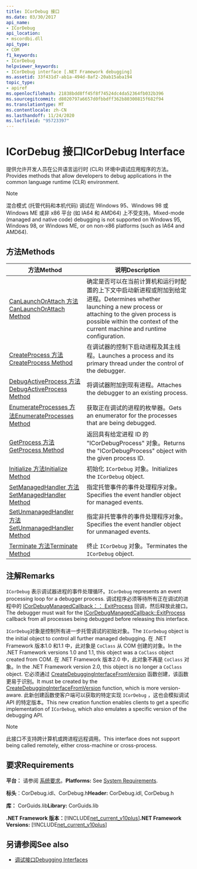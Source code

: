```yaml
---
title: ICorDebug 接口
ms.date: 03/30/2017
api_name:
- ICorDebug
api_location:
- mscordbi.dll
api_type:
- COM
f1_keywords:
- ICorDebug
helpviewer_keywords:
- ICorDebug interface [.NET Framework debugging]
ms.assetid: 33f431d7-ab1a-494d-8af2-20ab15aba194
topic_type:
- apiref
ms.openlocfilehash: 21838bdd8ff45f8f74524dc4da52364fb032b396
ms.sourcegitcommit: d8020797a6657d0fbbdff362b80300815f682f94
ms.translationtype: MT
ms.contentlocale: zh-CN
ms.lasthandoff: 11/24/2020
ms.locfileid: "95723397"
---
```

# <a name="icordebug-interface"></a><span data-ttu-id="692f3-102">ICorDebug 接口</span><span class="sxs-lookup"><span data-stu-id="692f3-102">ICorDebug Interface</span></span>

<span data-ttu-id="692f3-103">提供允许开发人员在公共语言运行时 (CLR) 环境中调试应用程序的方法。</span><span class="sxs-lookup"><span data-stu-id="692f3-103">Provides methods that allow developers to debug applications in the common language runtime (CLR) environment.</span></span>  
  
> [!NOTE]
> <span data-ttu-id="692f3-104">混合模式 (托管代码和本机代码) 调试在 Windows 95、Windows 98 或 Windows ME 或非 x86 平台 (如 IA64 和 AMD64) 上不受支持。</span><span class="sxs-lookup"><span data-stu-id="692f3-104">Mixed-mode (managed and native code) debugging is not supported on Windows 95, Windows 98, or Windows ME, or on non-x86 platforms (such as IA64 and AMD64).</span></span>  
  
## <a name="methods"></a><span data-ttu-id="692f3-105">方法</span><span class="sxs-lookup"><span data-stu-id="692f3-105">Methods</span></span>  
  
|<span data-ttu-id="692f3-106">方法</span><span class="sxs-lookup"><span data-stu-id="692f3-106">Method</span></span>|<span data-ttu-id="692f3-107">说明</span><span class="sxs-lookup"><span data-stu-id="692f3-107">Description</span></span>|  
|------------|-----------------|  
|[<span data-ttu-id="692f3-108">CanLaunchOrAttach 方法</span><span class="sxs-lookup"><span data-stu-id="692f3-108">CanLaunchOrAttach Method</span></span>](icordebug-canlaunchorattach-method.md)|<span data-ttu-id="692f3-109">确定是否可以在当前计算机和运行时配置的上下文中启动新进程或附加到给定进程。</span><span class="sxs-lookup"><span data-stu-id="692f3-109">Determines whether launching a new process or attaching to the given process is possible within the context of the current machine and runtime configuration.</span></span>|  
|[<span data-ttu-id="692f3-110">CreateProcess 方法</span><span class="sxs-lookup"><span data-stu-id="692f3-110">CreateProcess Method</span></span>](icordebug-createprocess-method.md)|<span data-ttu-id="692f3-111">在调试器的控制下启动进程及其主线程。</span><span class="sxs-lookup"><span data-stu-id="692f3-111">Launches a process and its primary thread under the control of the debugger.</span></span>|  
|[<span data-ttu-id="692f3-112">DebugActiveProcess 方法</span><span class="sxs-lookup"><span data-stu-id="692f3-112">DebugActiveProcess Method</span></span>](icordebug-debugactiveprocess-method.md)|<span data-ttu-id="692f3-113">将调试器附加到现有进程。</span><span class="sxs-lookup"><span data-stu-id="692f3-113">Attaches the debugger to an existing process.</span></span>|  
|[<span data-ttu-id="692f3-114">EnumerateProcesses 方法</span><span class="sxs-lookup"><span data-stu-id="692f3-114">EnumerateProcesses Method</span></span>](icordebug-enumerateprocesses-method.md)|<span data-ttu-id="692f3-115">获取正在调试的进程的枚举器。</span><span class="sxs-lookup"><span data-stu-id="692f3-115">Gets an enumerator for the processes that are being debugged.</span></span>|  
|[<span data-ttu-id="692f3-116">GetProcess 方法</span><span class="sxs-lookup"><span data-stu-id="692f3-116">GetProcess Method</span></span>](icordebug-getprocess-method.md)|<span data-ttu-id="692f3-117">返回具有给定进程 ID 的 "ICorDebugProcess" 对象。</span><span class="sxs-lookup"><span data-stu-id="692f3-117">Returns the "ICorDebugProcess" object with the given process ID.</span></span>|  
|[<span data-ttu-id="692f3-118">Initialize 方法</span><span class="sxs-lookup"><span data-stu-id="692f3-118">Initialize Method</span></span>](icordebug-initialize-method.md)|<span data-ttu-id="692f3-119">初始化 `ICorDebug` 对象。</span><span class="sxs-lookup"><span data-stu-id="692f3-119">Initializes the `ICorDebug` object.</span></span>|  
|[<span data-ttu-id="692f3-120">SetManagedHandler 方法</span><span class="sxs-lookup"><span data-stu-id="692f3-120">SetManagedHandler Method</span></span>](icordebug-setmanagedhandler-method.md)|<span data-ttu-id="692f3-121">指定托管事件的事件处理程序对象。</span><span class="sxs-lookup"><span data-stu-id="692f3-121">Specifies the event handler object for managed events.</span></span>|  
|[<span data-ttu-id="692f3-122">SetUnmanagedHandler 方法</span><span class="sxs-lookup"><span data-stu-id="692f3-122">SetUnmanagedHandler Method</span></span>](icordebug-setunmanagedhandler-method.md)|<span data-ttu-id="692f3-123">指定非托管事件的事件处理程序对象。</span><span class="sxs-lookup"><span data-stu-id="692f3-123">Specifies the event handler object for unmanaged events.</span></span>|  
|[<span data-ttu-id="692f3-124">Terminate 方法</span><span class="sxs-lookup"><span data-stu-id="692f3-124">Terminate Method</span></span>](icordebug-terminate-method.md)|<span data-ttu-id="692f3-125">终止 `ICorDebug` 对象。</span><span class="sxs-lookup"><span data-stu-id="692f3-125">Terminates the `ICorDebug` object.</span></span>|  
  
## <a name="remarks"></a><span data-ttu-id="692f3-126">注解</span><span class="sxs-lookup"><span data-stu-id="692f3-126">Remarks</span></span>  

 <span data-ttu-id="692f3-127">`ICorDebug` 表示调试器进程的事件处理循环。</span><span class="sxs-lookup"><span data-stu-id="692f3-127">`ICorDebug` represents an event processing loop for a debugger process.</span></span> <span data-ttu-id="692f3-128">调试程序必须等待所有正在调试的进程中的 [ICorDebugManagedCallback：： ExitProcess](icordebugmanagedcallback-exitprocess-method.md) 回调，然后释放此接口。</span><span class="sxs-lookup"><span data-stu-id="692f3-128">The debugger must wait for the [ICorDebugManagedCallback::ExitProcess](icordebugmanagedcallback-exitprocess-method.md) callback from all processes being debugged before releasing this interface.</span></span>  
  
 <span data-ttu-id="692f3-129">`ICorDebug`对象是控制所有进一步托管调试的初始对象。</span><span class="sxs-lookup"><span data-stu-id="692f3-129">The `ICorDebug` object is the initial object to control all further managed debugging.</span></span> <span data-ttu-id="692f3-130">在 .NET Framework 版本1.0 和1.1 中，此对象是 `CoClass` 从 COM 创建的对象。</span><span class="sxs-lookup"><span data-stu-id="692f3-130">In the .NET Framework versions 1.0 and 1.1, this object was a `CoClass` object created from COM.</span></span> <span data-ttu-id="692f3-131">在 .NET Framework 版本2.0 中，此对象不再是 `CoClass` 对象。</span><span class="sxs-lookup"><span data-stu-id="692f3-131">In the .NET Framework version 2.0, this object is no longer a `CoClass` object.</span></span> <span data-ttu-id="692f3-132">它必须通过 [CreateDebuggingInterfaceFromVersion](../hosting/createdebugginginterfacefromversion-function.md) 函数创建，该函数更易于识别。</span><span class="sxs-lookup"><span data-stu-id="692f3-132">It must be created by the [CreateDebuggingInterfaceFromVersion](../hosting/createdebugginginterfacefromversion-function.md) function, which is more version-aware.</span></span> <span data-ttu-id="692f3-133">此新创建函数使客户端可以获取的特定实现 `ICorDebug` ，这也会模拟调试 API 的特定版本。</span><span class="sxs-lookup"><span data-stu-id="692f3-133">This new creation function enables clients to get a specific implementation of `ICorDebug`, which also emulates a specific version of the debugging API.</span></span>  
  
> [!NOTE]
> <span data-ttu-id="692f3-134">此接口不支持跨计算机或跨进程远程调用。</span><span class="sxs-lookup"><span data-stu-id="692f3-134">This interface does not support being called remotely, either cross-machine or cross-process.</span></span>  
  
## <a name="requirements"></a><span data-ttu-id="692f3-135">要求</span><span class="sxs-lookup"><span data-stu-id="692f3-135">Requirements</span></span>  

 <span data-ttu-id="692f3-136">**平台：** 请参阅 [系统要求](../../get-started/system-requirements.md)。</span><span class="sxs-lookup"><span data-stu-id="692f3-136">**Platforms:** See [System Requirements](../../get-started/system-requirements.md).</span></span>  
  
 <span data-ttu-id="692f3-137">**标头**：CorDebug.idl、CorDebug.h</span><span class="sxs-lookup"><span data-stu-id="692f3-137">**Header:** CorDebug.idl, CorDebug.h</span></span>  
  
 <span data-ttu-id="692f3-138">**库：** CorGuids.lib</span><span class="sxs-lookup"><span data-stu-id="692f3-138">**Library:** CorGuids.lib</span></span>  
  
 <span data-ttu-id="692f3-139">**.NET Framework 版本：**[!INCLUDE[net_current_v10plus](../../../../includes/net-current-v10plus-md.md)]</span><span class="sxs-lookup"><span data-stu-id="692f3-139">**.NET Framework Versions:** [!INCLUDE[net_current_v10plus](../../../../includes/net-current-v10plus-md.md)]</span></span>  
  
## <a name="see-also"></a><span data-ttu-id="692f3-140">另请参阅</span><span class="sxs-lookup"><span data-stu-id="692f3-140">See also</span></span>

- [<span data-ttu-id="692f3-141">调试接口</span><span class="sxs-lookup"><span data-stu-id="692f3-141">Debugging Interfaces</span></span>](debugging-interfaces.md)
